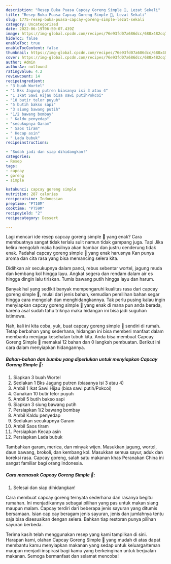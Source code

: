 ```yaml
---
description: "Resep Buka Puasa Capcay Goreng Simple 🥗, Lezat Sekali"
title: "Resep Buka Puasa Capcay Goreng Simple 🥗, Lezat Sekali"
slug: 1775-resep-buka-puasa-capcay-goreng-simple-lezat-sekali
category: Uncategorized
date: 2022-06-19T06:50:07.439Z
image: https://img-global.cpcdn.com/recipes/76e93fd07a686dcc/680x482cq70/capcay-goreng-simple-foto-resep-utama.jpg
hideToc: false
enableToc: true
enableTocContent: false
thumbnail: https://img-global.cpcdn.com/recipes/76e93fd07a686dcc/680x482cq70/capcay-goreng-simple-foto-resep-utama.jpg
cover: https://img-global.cpcdn.com/recipes/76e93fd07a686dcc/680x482cq70/capcay-goreng-simple-foto-resep-utama.jpg
author: Admin
authorAv: notfound
ratingvalue: 4.2
reviewcount: 14
recipeingredient:
- "3 buah Wortel"
- "1 Bks Jagung putren biasanya isi 3 atau 4"
- "1 Ikat Sawi Hijau bisa sawi putihPokcoi"
- "10 butir telor puyuh"
- "5 butih bakso sapi"
- "3 siung bawang putih"
- "1/2 bawang bombay"
- " Kaldu penyedap"
- "secukupnya Garam"
- " Saos tiram"
- " Kecap asin"
- " Lada bubuk"
recipeinstructions:

- "Sudah jadi dan siap dihidangkan!"
categories:
- Resep
tags:
- capcay
- goreng
- simple

katakunci: capcay goreng simple 
nutrition: 287 calories
recipecuisine: Indonesian
preptime: "PT10M"
cooktime: "PT59M"
recipeyield: "2"
recipecategory: Dessert

---
```



Lagi mencari ide resep capcay goreng simple 🥗 yang enak? Cara membuatnya sangat tidak terlalu sulit namun tidak gampang juga. Tapi Jika keliru mengolah maka hasilnya akan hambar dan justru cenderung tidak enak. Padahal capcay goreng simple 🥗 yang enak harusnya Kan punya aroma dan cita rasa yang bisa memancing selera kita.


Didihkan air secukupnya dalam panci, rebus sebentar wortel, jagung muda dan kembang kol hingga layu. Angkat segera dan rendam dalam air es hingga dingin lalu tiriskan. Tumis bawang putih hingga layu dan harum.

Banyak hal yang sedikit banyak mempengaruhi kualitas rasa dari capcay goreng simple 🥗, mulai dari jenis bahan, kemudian pemilihan bahan segar hingga cara mengolah dan menghidangkannya. Tak perlu pusing kalau ingin menyiapkan capcay goreng simple 🥗 yang enak di mana pun anda berada, karena asal sudah tahu triknya maka hidangan ini bisa jadi suguhan istimewa.


Nah, kali ini kita coba, yuk, buat capcay goreng simple 🥗 sendiri di rumah. Tetap berbahan yang sederhana, hidangan ini bisa memberi manfaat dalam membantu menjaga kesehatan tubuh kita. Anda bisa membuat Capcay Goreng Simple 🥗 memakai 12 bahan dan 0 langkah pembuatan. Berikut ini cara dalam menyiapkan hidangannya.

<!--inarticleads1-->

##### Bahan-bahan dan bumbu yang diperlukan untuk menyiapkan Capcay Goreng Simple 🥗:

1. Siapkan 3 buah Wortel
1. Sediakan 1 Bks Jagung putren (biasanya isi 3 atau 4)
1. Ambil 1 Ikat Sawi Hijau (bisa sawi putih/Pokcoi)
1. Gunakan 10 butir telor puyuh
1. Ambil 5 butih bakso sapi
1. Siapkan 3 siung bawang putih
1. Persiapkan 1/2 bawang bombay
1. Ambil  Kaldu penyedap
1. Sediakan secukupnya Garam
1. Ambil  Saos tiram
1. Persiapkan  Kecap asin
1. Persiapkan  Lada bubuk


Tambahkan garam, merica, dan minyak wijen. Masukkan jagung, wortel, daun bawang, brokoli, dan kembang kol. Masukkan semua sayur, aduk dan koreksi rasa. Capcay goreng, salah satu makanan khas Peranakan China ini sangat familiar bagi orang Indonesia. 

<!--inarticleads2-->

##### Cara memasak Capcay Goreng Simple 🥗:


1. Selesai dan siap dihidangkan!

Cara membuat capcay goreng ternyata sederhana dan rasanya begitu rumahan. Ini menjadikannya sebagai pilihan yang pas untuk makan siang maupun malam. Capcay terdiri dari beberapa jenis sayuran yang ditumis bersamaan. Isian cap cay beragam jenis sayuran, jenis dan jumlahnya tentu saja bisa disesuaikan dengan selera. Bahkan tiap restoran punya pilihan sayuran berbeda. 

Terima kasih telah menggunakan resep yang kami tampilkan di sini. Harapan kami, olahan Capcay Goreng Simple 🥗 yang mudah di atas dapat membantu kamu menyiapkan makanan yang sedap untuk keluarga/teman maupun menjadi inspirasi bagi kamu yang berkeinginan untuk berjualan makanan. Semoga bermanfaat dan selamat mencoba!
